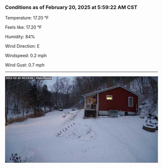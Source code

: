 ### Conditions as of February 20, 2025 at 5:59:22 AM CST 

Temperature: 17.20 &deg;F

Feels like: 17.20 &deg;F

Humidity: 84%

Wind Direction: E

Windspeed: 0.2 mph

Wind Gust: 0.7 mph

---

<img src="./images/latest.jpeg"/>

